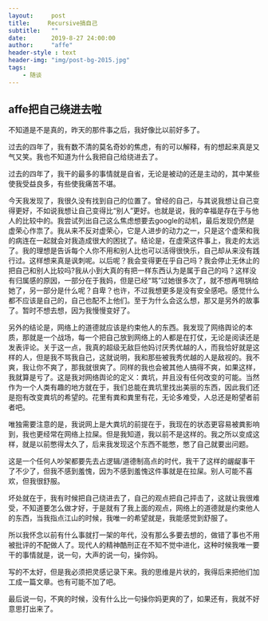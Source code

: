```yaml
---
layout:     post
title:     Recursive搞自己
subtitle:   ""
date:       2019-8-27 24:00:00
author:     "affe"
header-style : text
header-img: "img/post-bg-2015.jpg"
tags:
    - 随谈
---
```


##  affe把自己绕进去啦

不知道是不是真的，昨天的那件事之后，我好像比以前好多了。

过去的四年了，我有数不清的莫名奇妙的焦虑，有的可以解释，有的想起来真是又气又笑。我也不知道为什么我把自己给绕进去了。

过去的四年了，我干的最多的事情就是自省，无论是被动的还是主动的，其中某些使我受益良多，有些使我痛苦不堪。

今天我发现了，我很久没有找到自己的位置了。曾经的自己，与其说我想让自己变得更好，不如说我想让自己变得比“别人”更好。也就是说，我的幸福是存在于与他人的比较中的。我尝试列出自己这么焦虑想要去google的动机，最后发现仍然是虚荣心作祟了。我从来不反对虚荣心，它是人进步的动力之一，只是这个虚荣和我的病连在一起就会对我造成很大的困扰了。结论是，在虚荣这件事上，我走的太远了。我的理想是告诉每个人你不用和别人比也可以活得很快乐，自己却从来没有践行过。这样想来真是讽刺呢。以后呢？我会变得更在乎自己吗？我会停止无休止的把自己和别人比较吗?我从小到大真的有把一样东西认为是属于自己的吗？这样没有归属感的原因，一部分在于我妈，但是已经“骂”过她很多次了，就不想再甩锅给她了，另一部分是什么呢？自卑？也许，不过我想更多是没有安全感吧。感觉什么都不应该是自己的，自己也配不上他们。至于为什么会这么想，那又是另外的故事了。暂时不想去想，因为我慢慢变好了。

另外的结论是，网络上的道德就应该是约束他人的东西。我发现了网络舆论的本质，那就是一个战场，每一个把自己放到网络上的人都是在打仗，无论是阅读还是发表评论。关于这一点，我真的超级无敌巨他妈讨厌秀优越的人，而我恰好就是这样的人，但是我不骂我自己，这就说明，我和那些被我秀优越的人是敌视的。我不爽，我让你不爽了，那我就很爽了。同样的我也会被其他人搞得不爽，如果这样，我就算是亏了。这是我对网络舆论的定义：粪坑，并且没有任何改变的可能。当然作为一个人类有趣的地方就在于，我们总能在粪坑里找出美丽的东西，因此我们还是抱有改变粪坑的希望的。花里有粪和粪里有花，无论多难受，人总还是盼望者前者吧。

唯独需要注意的是，我说网上是大粪坑的前提在于，我现在的状态更容易被粪影响到，我也更经常在网络上拉屎。但是我知道，我以前不是这样的。我之所以变成这样，就是以前憋得太久了，后来我发现这个东西不能憋，憋了自己就要出问题。

这是一个任何人吵架都要先去占逻辑/道德制高点的时代，我干了这样的龌龊事干了不少了，但我不感到羞愧，因为不感到羞愧这件事就是在拉屎。别人可能不喜欢，但我很舒服。

坏处就在于，我有时候把自己绕进去了，自己的观点把自己抨击了，这就让我很难受，不知道要怎么做才好，于是就有了我上面的观点，网络上的道德就是约束他人的东西，当我指点江山的时候，我唯一的希望就是，我能感觉到舒服了。

所以我怀念以前有什么事就打一架的年代，没有那么多要去想的，做错了事也不用被批评的不配做人了。现代人的精神酷刑正在不知不觉中进化，这种时候我唯一要干的事情就是，说一句，大声的说一句，操你妈。

写的不太好，但是我必须把灵感记录下来。我的思维是片状的，我得后来把他们加工成一篇文章。也有可能不加了吧。

最后说一句，不爽的时候，没有什么比一句操你妈更爽的了，如果还有，我就不好意思打出来了。
